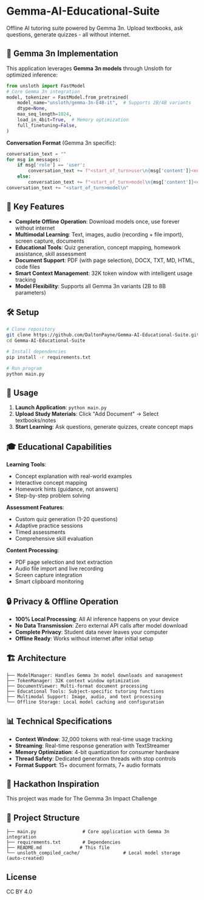 # Gemma-AI-Educational-Suite

Offline AI tutoring suite powered by Gemma 3n. Upload textbooks, ask questions, generate quizzes - all without internet.

## 🎯 Gemma 3n Implementation

This application leverages **Gemma 3n models** through Unsloth for optimized inference:

```python
from unsloth import FastModel
# Core Gemma 3n integration
model, tokenizer = FastModel.from_pretrained(
    model_name="unsloth/gemma-3n-E4B-it",  # Supports 2B/4B variants
    dtype=None,
    max_seq_length=1024,
    load_in_4bit=True,  # Memory optimization
    full_finetuning=False,
)
```

**Conversation Format** (Gemma 3n specific):
```python
conversation_text = ""
for msg in messages:
    if msg['role'] == 'user':
        conversation_text += f"<start_of_turn>user\n{msg['content']}<end_of_turn>\n"
    else:
        conversation_text += f"<start_of_turn>model\n{msg['content']}<end_of_turn>\n"
conversation_text += "<start_of_turn>model\n"
```

## 🚀 Key Features

- **Complete Offline Operation**: Download models once, use forever without internet
- **Multimodal Learning**: Text, images, audio (recording + file import), screen capture, documents
- **Educational Tools**: Quiz generation, concept mapping, homework assistance, skill assessment
- **Document Support**: PDF (with page selection), DOCX, TXT, MD, HTML, code files
- **Smart Context Management**: 32K token window with intelligent usage tracking
- **Model Flexibility**: Supports all Gemma 3n variants (2B to 8B parameters)

## 🛠️ Setup

```bash
# Clone repository
git clone https://github.com/DaltonPayne/Gemma-AI-Educational-Suite.git
cd Gemma-AI-Educational-Suite

# Install dependencies
pip install -r requirements.txt

# Run program
python main.py
```

## 📱 Usage

1. **Launch Application**: `python main.py`
2. **Upload Study Materials**: Click "Add Document" → Select textbooks/notes
3. **Start Learning**: Ask questions, generate quizzes, create concept maps
   

## 🎓 Educational Capabilities

**Learning Tools**:
- Concept explanation with real-world examples
- Interactive concept mapping
- Homework hints (guidance, not answers)
- Step-by-step problem solving

**Assessment Features**:
- Custom quiz generation (1-20 questions)
- Adaptive practice sessions
- Timed assessments
- Comprehensive skill evaluation

**Content Processing**:
- PDF page selection and text extraction
- Audio file import and live recording
- Screen capture integration
- Smart clipboard monitoring

## 🔒 Privacy & Offline Operation

- **100% Local Processing**: All AI inference happens on your device
- **No Data Transmission**: Zero external API calls after model download
- **Complete Privacy**: Student data never leaves your computer
- **Offline Ready**: Works without internet after initial setup

## 🏗️ Architecture

```
├── ModelManager: Handles Gemma 3n model downloads and management
├── TokenManager: 32K context window optimization
├── DocumentViewer: Multi-format document processing
├── Educational Tools: Subject-specific tutoring functions
├── Multimodal Support: Image, audio, and text processing
└── Offline Storage: Local model caching and configuration
```

## 📊 Technical Specifications

- **Context Window**: 32,000 tokens with real-time usage tracking
- **Streaming**: Real-time response generation with TextStreamer
- **Memory Optimization**: 4-bit quantization for consumer hardware
- **Thread Safety**: Dedicated generation threads with stop controls
- **Format Support**: 15+ document formats, 7+ audio formats

## 🎯 Hackathon Inspiration

This project was made for The Gemma 3n Impact Challenge

## 📁 Project Structure

```
├── main.py                 # Core application with Gemma 3n integration
├── requirements.txt        # Dependencies
├── README.md              # This file
└── unsloth_compiled_cache/                # Local model storage (auto-created)
```

## License

CC BY 4.0
